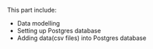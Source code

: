 This part include:
* Data modelling
* Setting up Postgres database
* Adding data(csv files) into Postgres database


